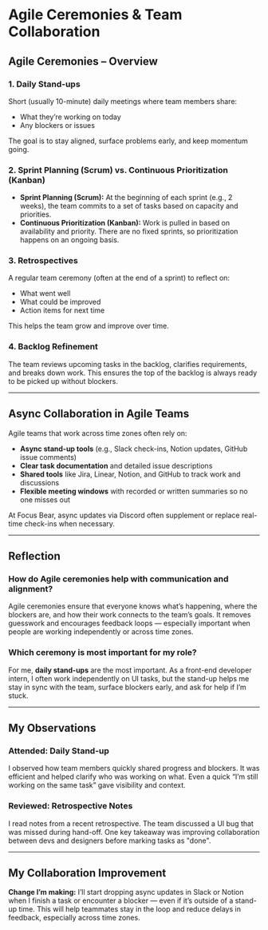 # Agile Ceremonies & Team Collaboration

## Agile Ceremonies – Overview

### 1. Daily Stand-ups
Short (usually 10-minute) daily meetings where team members share:
- What they’re working on today
- Any blockers or issues

The goal is to stay aligned, surface problems early, and keep momentum going.

### 2. Sprint Planning (Scrum) vs. Continuous Prioritization (Kanban)
- **Sprint Planning (Scrum):** At the beginning of each sprint (e.g., 2 weeks), the team commits to a set of tasks based on capacity and priorities.
- **Continuous Prioritization (Kanban):** Work is pulled in based on availability and priority. There are no fixed sprints, so prioritization happens on an ongoing basis.

### 3. Retrospectives
A regular team ceremony (often at the end of a sprint) to reflect on:
- What went well
- What could be improved
- Action items for next time

This helps the team grow and improve over time.

### 4. Backlog Refinement
The team reviews upcoming tasks in the backlog, clarifies requirements, and breaks down work. This ensures the top of the backlog is always ready to be picked up without blockers.

---

## Async Collaboration in Agile Teams

Agile teams that work across time zones often rely on:
- **Async stand-up tools** (e.g., Slack check-ins, Notion updates, GitHub issue comments)
- **Clear task documentation** and detailed issue descriptions
- **Shared tools** like Jira, Linear, Notion, and GitHub to track work and discussions
- **Flexible meeting windows** with recorded or written summaries so no one misses out

At Focus Bear, async updates via Discord often supplement or replace real-time check-ins when necessary.

---

## Reflection

### How do Agile ceremonies help with communication and alignment?

Agile ceremonies ensure that everyone knows what’s happening, where the blockers are, and how their work connects to the team’s goals. It removes guesswork and encourages feedback loops — especially important when people are working independently or across time zones.

### Which ceremony is most important for my role?

For me, **daily stand-ups** are the most important. As a front-end developer intern, I often work independently on UI tasks, but the stand-up helps me stay in sync with the team, surface blockers early, and ask for help if I’m stuck.

---

## My Observations

### Attended: Daily Stand-up
I observed how team members quickly shared progress and blockers. It was efficient and helped clarify who was working on what. Even a quick “I’m still working on the same task” gave visibility and context.

### Reviewed: Retrospective Notes
I read notes from a recent retrospective. The team discussed a UI bug that was missed during hand-off. One key takeaway was improving collaboration between devs and designers before marking tasks as "done".

---

## My Collaboration Improvement

**Change I’m making:** I’ll start dropping async updates in Slack or Notion when I finish a task or encounter a blocker — even if it’s outside of a stand-up time. This will help teammates stay in the loop and reduce delays in feedback, especially across time zones.

 